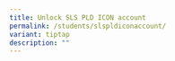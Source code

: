 ```yaml
---
title: Unlock SLS PLD ICON account
permalink: /students/slspldiconaccount/
variant: tiptap
description: ""
---
```

